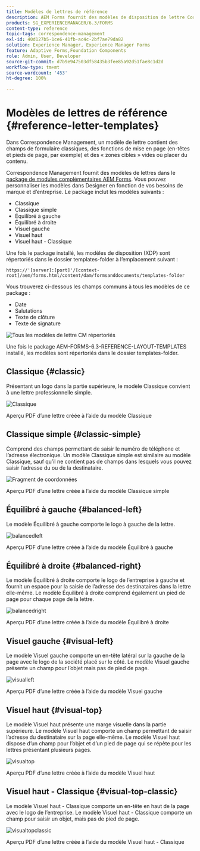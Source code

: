 ```yaml
---
title: Modèles de lettres de référence
description: AEM Forms fournit des modèles de disposition de lettre Correspondence Management que vous pouvez utiliser pour créer des lettres rapidement.
products: SG_EXPERIENCEMANAGER/6.3/FORMS
content-type: reference
topic-tags: correspondence-management
exl-id: 40d127b5-1ce6-41fb-ac4c-2bf7ae79da82
solution: Experience Manager, Experience Manager Forms
feature: Adaptive Forms,Foundation Components
role: Admin, User, Developer
source-git-commit: d7b9e947503df58435b3fee85a92d51fae8c1d2d
workflow-type: tm+mt
source-wordcount: '453'
ht-degree: 100%

---
```


# Modèles de lettres de référence {#reference-letter-templates}

Dans Correspondence Management, un modèle de lettre contient des champs de formulaire classiques, des fonctions de mise en page (en-têtes et pieds de page, par exemple) et des « zones cibles » vides où placer du contenu.

Correspondence Management fournit des modèles de lettres dans le [package de modules complémentaires AEM Forms](https://experienceleague.adobe.com/docs/experience-manager-release-information/aem-release-updates/forms-updates/aem-forms-releases.html?lang=fr). Vous pouvez personnaliser les modèles dans Designer en fonction de vos besoins de marque et d’entreprise. Le package inclut les modèles suivants :

* Classique
* Classique simple
* Équilibré à gauche
* Équilibré à droite
* Visuel gauche
* Visuel haut
* Visuel haut - Classique

Une fois le package installé, les modèles de disposition (XDP) sont répertoriés dans le dossier templates-folder à l’emplacement suivant :

`https://'[server]:[port]'/[context-root]/aem/forms.html/content/dam/formsanddocuments/templates-folder`

Vous trouverez ci-dessous les champs communs à tous les modèles de ce package :

* Date 
* Salutations
* Texte de clôture
* Texte de signature

![Tous les modèles de lettre CM répertoriés](assets/templatescorrespondence.png)

Une fois le package AEM-FORMS-6.3-REFERENCE-LAYOUT-TEMPLATES installé, les modèles sont répertoriés dans le dossier templates-folder.

## Classique {#classic}

Présentant un logo dans la partie supérieure, le modèle Classique convient à une lettre professionnelle simple.

![Classique](assets/classic.png)

Aperçu PDF d’une lettre créée à l’aide du modèle Classique

## Classique simple {#classic-simple}

Comprend des champs permettant de saisir le numéro de téléphone et l’adresse électronique. Un modèle Classique simple est similaire au modèle Classique, sauf qu’il ne contient pas de champs dans lesquels vous pouvez saisir l’adresse du ou de la destinataire.

![Fragment de coordonnées](assets/classicsimple.png)

Aperçu PDF d’une lettre créée à l’aide du modèle Classique simple

## Équilibré à gauche {#balanced-left}

Le modèle Équilibré à gauche comporte le logo à gauche de la lettre.

![balancedleft](assets/balancedleft.png)

Aperçu PDF d’une lettre créée à l’aide du modèle Équilibré à gauche

## Équilibré à droite {#balanced-right}

Le modèle Équilibré à droite comporte le logo de l’entreprise à gauche et fournit un espace pour la saisie de l’adresse des destinataires dans la lettre elle-même. Le modèle Équilibré à droite comprend également un pied de page pour chaque page de la lettre.

![balancedright](assets/balancedright.png)

Aperçu PDF d’une lettre créée à l’aide du modèle Équilibré à droite

## Visuel gauche {#visual-left}

Le modèle Visuel gauche comporte un en-tête latéral sur la gauche de la page avec le logo de la société placé sur le côté. Le modèle Visuel gauche présente un champ pour l’objet mais pas de pied de page.

![visualleft](assets/visualleft.png)

Aperçu PDF d’une lettre créée à l’aide du modèle Visuel gauche

## Visuel haut {#visual-top}

Le modèle Visuel haut présente une marge visuelle dans la partie supérieure. Le modèle Visuel haut comporte un champ permettant de saisir l’adresse du destinataire sur la page elle-même. Le modèle Visuel haut dispose d’un champ pour l’objet et d’un pied de page qui se répète pour les lettres présentant plusieurs pages.

![visualtop](assets/visualtop.png)

Aperçu PDF d’une lettre créée à l’aide du modèle Visuel haut

## Visuel haut - Classique {#visual-top-classic}

Le modèle Visuel haut - Classique comporte un en-tête en haut de la page avec le logo de l’entreprise. Le modèle Visuel haut - Classique comporte un champ pour saisir un objet, mais pas de pied de page.

![visualtopclassic](assets/visualtopclassic.png)

Aperçu PDF d’une lettre créée à l’aide du modèle Visuel haut - Classique
